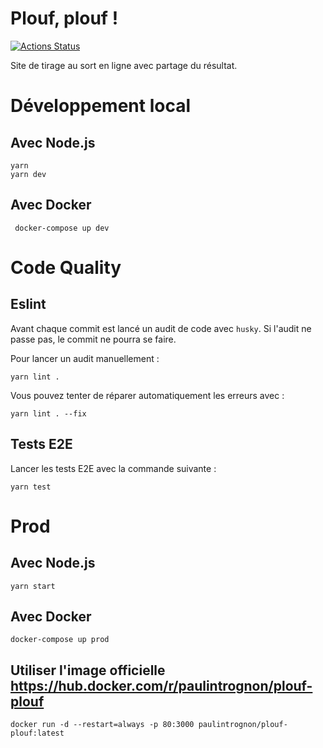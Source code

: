 # Plouf, plouf !

[![Actions Status](https://github.com/paulintrognon/plouf-plouf/workflows/Integration%20Tests/badge.svg)](https://github.com/paulintrognon/plouf-plouf/actions)

Site de tirage au sort en ligne avec partage du résultat.

# Développement local

## Avec Node.js

  ```shell
 yarn
 yarn dev
  ```

## Avec Docker

```shell
 docker-compose up dev
```

# Code Quality

## Eslint

Avant chaque commit est lancé un audit de code avec `husky`. Si l'audit ne passe pas, le commit ne pourra se faire.  

Pour lancer un audit manuellement :

```shell
yarn lint .
```

Vous pouvez tenter de réparer automatiquement les erreurs avec :

```shell
yarn lint . --fix
```

## Tests E2E

Lancer les tests E2E avec la commande suivante :

```
yarn test
```

# Prod

## Avec Node.js

```
yarn start
```

## Avec Docker

```
docker-compose up prod
```

## Utiliser l'image officielle https://hub.docker.com/r/paulintrognon/plouf-plouf

```
docker run -d --restart=always -p 80:3000 paulintrognon/plouf-plouf:latest
```
